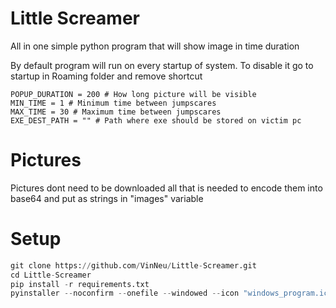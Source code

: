 # Little Screamer
All in one simple python program that will show image in time duration

By default program will run on every startup of system. To disable it 
go to startup in Roaming folder and remove shortcut

```
POPUP_DURATION = 200 # How long picture will be visible
MIN_TIME = 1 # Minimum time between jumpscares
MAX_TIME = 30 # Maximum time between jumpscares
EXE_DEST_PATH = "" # Path where exe should be stored on victim pc
```
# Pictures
Pictures dont need to be downloaded all that is needed to encode them into base64 and put as strings in "images" variable


# Setup

```python
git clone https://github.com/VinNeu/Little-Screamer.git
cd Little-Screamer
pip install -r requirements.txt
pyinstaller --noconfirm --onefile --windowed --icon "windows_program.ico"  "main.py"
```
